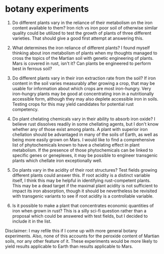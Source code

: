 # botany experiments

1. Do different plants vary in the reliance of their metabolism on the iron content available to them?  Iron rich vs iron poor soil of otherwise similar quality could be utilized to test the growth of plants of three different varieties.  That should give a good first attempt at answering this.

2. What determines the iron reliance of different plants?  I found myself thinking about iron metabolism of plants when my thoughts managed to cross the topics of the Martian soil with genetic engineering of plants.  Mars is covered in rust, isn't it?  Can plants be engineered to perform best in ferrous soil?

3. Do different plants vary in their iron extraction rate from the soil?  If iron content in the soil varies measurably after growing a crop, that may be usable for information about which crops are most iron-hungry.  Very iron-hungry plants may be good at concentrating iron in a nutritionally accessible form, although they may also deplete accessible iron in soils.  Testing crops for this may yield candidates for potential rust competency.

4. Do plant chelating chemicals vary in their ability to absorb iron oxide?  I believe rust dissolves readily in some chellating agents, but I don't know whether any of those exist among plants.  A plant with superior iron chellation should be advantaged in many of the soils of Earth, as well as being more easily grown on Mars.  I would like to find a comprehensive list of phytochemicals known to have a chelating effect in plant metabolism.  If the presence of those phytochemicals can be linked to specific genes or geneplexes, it may be possible to engineer transgenic plants which chellate iron exceptionally well.

5. Do plants vary in the acidity of their root structures?  Test fields growing different plants could answer this.  If root acidity is a distinct variable itself, I think this may be helpful in identifying rust-competent plants.  This may be a dead target if the maximal plant acidity is not sufficient to impact its iron absorption, though it should be nevertheless be revisited with transgenic variants to see if root acidity is a controllable variable.
   
6. Is it possible to make a plant that concentrates economic quantities of iron when grown in rust?  This is a silly sci-fi question rather than a proposal which could be answered with test fields, but I decided to include it in the list.


Disclaimer:  I may refile this if I come up with more general botany experiments.  Also, none of this accounts for the peroxide content of Martian soils, nor any other feature of it.  These experiments would be more likely to yield results applicable to Earth than results applicable to Mars.